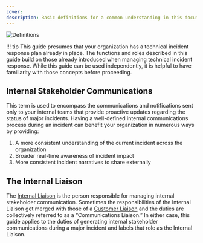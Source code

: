 ```yaml
---
cover:
description: Basic definitions for a common understanding in this document
---
```

![Definitions](/assets/images/headers/SHComms-Definitions.png)

!!! tip
    This guide presumes that your organization has a technical incident response plan already in place. The functions and roles described in this guide build on those already introduced when managing technical incident response. While this guide can be used independently, it is helpful to have familiarity with those concepts before proceeding.

## Internal Stakeholder Communications
This term is used to encompass the communications and notifications sent only to your internal teams that provide proactive updates regarding the status of major incidents. Having a well-defined internal communications process during an incident can benefit your organization in numerous ways by providing:
1. A more consistent understanding of the current incident across the organization
1. Broader real-time awareness of incident impact
1. More consistent incident narratives to share externally

## The Internal Liaison
The [Internal Liaison](https://response.pagerduty.com/before/different_roles/#internal-liaison) is the person responsible for managing internal stakeholder communication. Sometimes the responsibilities of the Internal Liaison get merged with those of a [Customer Liaison](https://response.pagerduty.com/before/different_roles/#customer-liaison) and the duties are collectively referred to as a “Communications Liaison.” In either case, this guide applies to the duties of generating internal stakeholder communications during a major incident and labels that role as the Internal Liaison.
